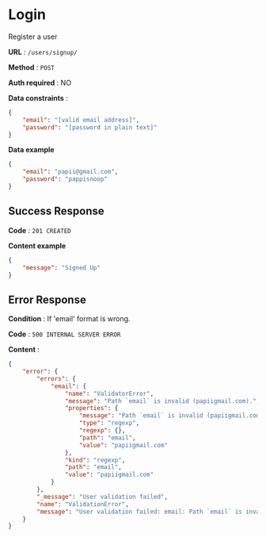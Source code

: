 # Login

Register a user

**URL** : `/users/signup/`

**Method** : `POST`

**Auth required** : NO

**Data constraints** :

```json
{
    "email": "[valid email address]",
    "password": "[password in plain text]"
}
```

**Data example**

```json
{
	"email": "papii@gmail.com",
	"password": "pappisnoop"
}
```

## Success Response

**Code** : `201 CREATED`

**Content example**

```json
{
    "message": "Signed Up"
}
```

## Error Response

**Condition** : If 'email' format is wrong.

**Code** : `500 INTERNAL SERVER ERROR`

**Content** :

```json
{
    "error": {
        "errors": {
            "email": {
                "name": "ValidatorError",
                "message": "Path `email` is invalid (papiigmail.com).",
                "properties": {
                    "message": "Path `email` is invalid (papiigmail.com).",
                    "type": "regexp",
                    "regexp": {},
                    "path": "email",
                    "value": "papiigmail.com"
                },
                "kind": "regexp",
                "path": "email",
                "value": "papiigmail.com"
            }
        },
        "_message": "User validation failed",
        "name": "ValidationError",
        "message": "User validation failed: email: Path `email` is invalid (papiigmail.com)."
    }
}
```